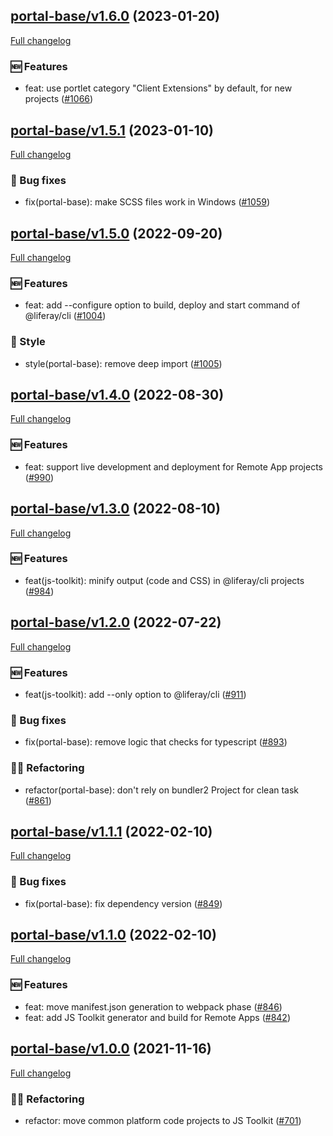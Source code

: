 ## [portal-base/v1.6.0](https://github.com/liferay/liferay-frontend-projects/tree/portal-base/v1.6.0) (2023-01-20)

[Full changelog](https://github.com/liferay/liferay-frontend-projects/compare/portal-base/v1.5.1...portal-base/v1.6.0)

### :new: Features

-   feat: use portlet category "Client Extensions" by default, for new projects ([\#1066](https://github.com/liferay/liferay-frontend-projects/pull/1066))

## [portal-base/v1.5.1](https://github.com/liferay/liferay-frontend-projects/tree/portal-base/v1.5.1) (2023-01-10)

[Full changelog](https://github.com/liferay/liferay-frontend-projects/compare/portal-base/v1.5.0...portal-base/v1.5.1)

### :wrench: Bug fixes

-   fix(portal-base): make SCSS files work in Windows ([\#1059](https://github.com/liferay/liferay-frontend-projects/pull/1059))

## [portal-base/v1.5.0](https://github.com/liferay/liferay-frontend-projects/tree/portal-base/v1.5.0) (2022-09-20)

[Full changelog](https://github.com/liferay/liferay-frontend-projects/compare/portal-base/v1.4.0...portal-base/v1.5.0)

### :new: Features

-   feat: add --configure option to build, deploy and start command of @liferay/cli ([\#1004](https://github.com/liferay/liferay-frontend-projects/pull/1004))

### :nail_care: Style

-   style(portal-base): remove deep import ([\#1005](https://github.com/liferay/liferay-frontend-projects/pull/1005))

## [portal-base/v1.4.0](https://github.com/liferay/liferay-frontend-projects/tree/portal-base/v1.4.0) (2022-08-30)

[Full changelog](https://github.com/liferay/liferay-frontend-projects/compare/portal-base/v1.3.0...portal-base/v1.4.0)

### :new: Features

-   feat: support live development and deployment for Remote App projects ([\#990](https://github.com/liferay/liferay-frontend-projects/pull/990))

## [portal-base/v1.3.0](https://github.com/liferay/liferay-frontend-projects/tree/portal-base/v1.3.0) (2022-08-10)

[Full changelog](https://github.com/liferay/liferay-frontend-projects/compare/portal-base/v1.1.1...portal-base/v1.3.0)

### :new: Features

-   feat(js-toolkit): minify output (code and CSS) in @liferay/cli projects ([\#984](https://github.com/liferay/liferay-frontend-projects/pull/984))

## [portal-base/v1.2.0](https://github.com/liferay/liferay-frontend-projects/tree/portal-base/v1.2.0) (2022-07-22)

[Full changelog](https://github.com/liferay/liferay-frontend-projects/compare/portal-base/v1.1.1...portal-base/v1.2.0)

### :new: Features

-   feat(js-toolkit): add --only option to @liferay/cli ([\#911](https://github.com/liferay/liferay-frontend-projects/pull/911))

### :wrench: Bug fixes

-   fix(portal-base): remove logic that checks for typescript ([\#893](https://github.com/liferay/liferay-frontend-projects/pull/893))

### :woman_juggling: Refactoring

-   refactor(portal-base): don't rely on bundler2 Project for clean task ([\#861](https://github.com/liferay/liferay-frontend-projects/pull/861))

## [portal-base/v1.1.1](https://github.com/liferay/liferay-frontend-projects/tree/portal-base/v1.1.1) (2022-02-10)

[Full changelog](https://github.com/liferay/liferay-frontend-projects/compare/portal-base/v1.1.0...portal-base/v1.1.1)

### :wrench: Bug fixes

-   fix(portal-base): fix dependency version ([\#849](https://github.com/liferay/liferay-frontend-projects/pull/849))

## [portal-base/v1.1.0](https://github.com/liferay/liferay-frontend-projects/tree/portal-base/v1.1.0) (2022-02-10)

[Full changelog](https://github.com/liferay/liferay-frontend-projects/compare/portal-base/v1.0.0...portal-base/v1.1.0)

### :new: Features

-   feat: move manifest.json generation to webpack phase ([\#846](https://github.com/liferay/liferay-frontend-projects/pull/846))
-   feat: add JS Toolkit generator and build for Remote Apps ([\#842](https://github.com/liferay/liferay-frontend-projects/pull/842))

## [portal-base/v1.0.0](https://github.com/liferay/liferay-frontend-projects/tree/portal-base/v1.0.0) (2021-11-16)

[Full changelog](https://github.com/liferay/liferay-frontend-projects/compare/portal-base/v1.0.0-pre.0...portal-base/v1.0.0)

### :woman_juggling: Refactoring

-   refactor: move common platform code projects to JS Toolkit ([\#701](https://github.com/liferay/liferay-frontend-projects/pull/701))
